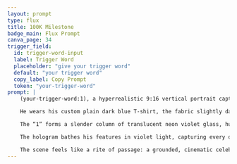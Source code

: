 ```yaml
---
layout: prompt
type: flux
title: 100K Milestone
badge_main: Flux Prompt
canva_page: 34
trigger_field:
  id: trigger-word-input
  label: Trigger Word
  placeholder: "give your trigger word"
  default: "your trigger word"
  copy_label: Copy Prompt
  token: "your-trigger-word"
prompt: |
    (your-trigger-word:1), a hyperrealistic 9:16 vertical portrait captured from the waist up, standing centered in a glowing alien rainforest clearing at twilight.

    He wears his custom plain dark blue T-shirt, the fabric slightly darkened by humid mist. Warm, cinematic key light from above and the hologram’s glow make his face fully visible as he gazes upward in quiet awe at a monumental hovering "100K".

    The “1” forms a slender column of translucent neon violet glass, humming with etched alien glyphs that climb its spine. Twin “0” rings float beside it—perfect violet plasma halos, one subtly tilted for depth, each threaded with rotating fractal energy and fine magenta tracer lines. The angular “K” interlaces sharp light shards that pulse gently along their edges, completing a symmetrical construct of advanced alien design encircled by faint teal particles.

    The hologram bathes his features in violet light, capturing every detail from the curve of his jaw to the reflections dancing in his pupils. His expression stays naturally human—a subtle smile of gratitude and stunned joy—while the rainforest teems behind him with bioluminescent vines, rune-lit bark, and indigo mist rolling beneath towering alien trees.

    The scene feels like a rite of passage: a grounded, cinematic celebration of reaching 100K, where human wonder meets transcendent extraterrestrial artistry.
---
```

